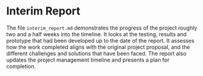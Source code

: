 # Interim Report

The file `interim_report.md` demonstrates the progress of the project roughly two and a half weeks into the timeline. It looks at the testing, results and prototype that had been developed up to the date of the report. It assesses how the work completed aligns with the original project proposal, and the different challenges and solutions that have been faced. The report also updates the project management timeline and presents a plan for completion. 